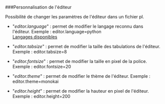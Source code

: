 ###Personnalisation de l'éditeur

Possibilité de changer les paramètres de l'éditeur dans un fichier pl.

* "_editor.language_" : permet de modifier le langage reconnu dans l'éditeur. Exemple : editor.language=python  
[Langages disponibles](liste_langages.md)

* "_editor.tabsize_" : permet de modifier la taille des tabulations de l'éditeur. Exemple : editor.tabsize=8

* "_editor.fontsize_" : permet de modifier la taille en pixel de la police. Exemple : editor.fontsize=20

* "_editor.theme_" : permet de modifier le thème de l'éditeur. Exemple : editor.theme=monokai  

* "_editor.height_" : permet de modifier la hauteur en pixel de l'éditeur. Exemple : editor.height=200
